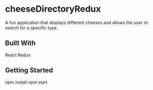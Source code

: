 # cheeseDirectoryRedux
A fun application that displays different cheeses and allows the user to search for a specific type. 

## Built With
React
Redux

## Getting Started
npm install
npm start


